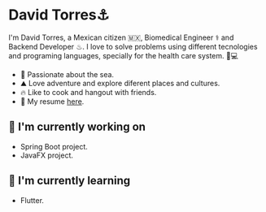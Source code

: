 # David Torres:anchor:

I'm David Torres, a Mexican citizen 🇲🇽, Biomedical Engineer ⚕️ and Backend Developer ♨. I love to solve problems using different tecnologies and programing languages, 
specially for the health care system. 🧰💻

- 🌊 Passionate about the sea.
- ⛰️ Love adventure and explore diferent places and cultures. 
- 🔥 Like to cook and hangout with friends.
- 📎 My resume [here](https://drive.google.com/file/d/1pCU-dJZ1IihiJWtB9k3OECSoS77xeBtu/view?usp=share_link).

## 🔭 I'm currently working on
- Spring Boot project.
- JavaFX project.
## 🌱 I'm currently learning
- Flutter.



<!---
davidftorres07/davidftorres07 is a ✨ special ✨ repository because its `README.md` (this file) appears on your GitHub profile.
You can click the Preview link to take a look at your changes.
--->
